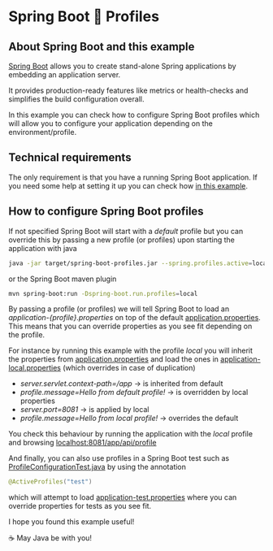 # Spring Boot :bust_in_silhouette: Profiles

## About Spring Boot and this example

[Spring Boot](https://spring.io/projects/spring-boot) allows you to create stand-alone Spring applications by embedding an application server.

It provides production-ready features like metrics or health-checks and simplifies the build configuration overall.

In this example you can check how to configure Spring Boot profiles which will allow you to configure your application depending on the environment/profile. 

## Technical requirements

The only requirement is that you have a running Spring Boot application. If you need some help at setting it up you can check how  [in this example](https://github.com/codewithhades/spring-boot-basic-setup).

## How to configure Spring Boot profiles

If not specified Spring Boot will start with a _default_ profile but you can override this by passing a new profile (or profiles) upon starting the application with java

````bash
java -jar target/spring-boot-profiles.jar --spring.profiles.active=local
````
or the Spring Boot maven plugin
````bash
mvn spring-boot:run -Dspring-boot.run.profiles=local
````

By passing a profile (or profiles) we will tell Spring Boot to load an _application-{profile}.properties_ on top of the default [application.properties](src/main/resources/application.properties).
This means that you can override properties as you see fit depending on the profile.

For instance by running this example with the profile _local_ you will inherit the properties from [application.properties](src/main/resources/application.properties) and load the ones in [application-local.properties](src/main/resources/application-local.properties) (which overrides in case of duplication)

- _server.servlet.context-path=/app_ -> is inherited from default
- _profile.message=Hello from default profile!_ -> is overridden by local properties
- _server.port=8081_ -> is applied by local
- _profile.message=Hello from local profile!_ -> overrides the default

You check this behaviour by running the application with the _local_ profile and browsing [localhost:8081/app/api/profile](http://localhost:8081/app/api/profile)

And finally, you can also use profiles in a Spring Boot test such as [ProfileConfigurationTest.java](src/test/java/com/codewithhades/springboot/profiles/ProfileConfigurationTest.java) by using the annotation 
````java
@ActiveProfiles("test")
````
which will attempt to load [application-test.properties](src/test/resources/application-test.properties) where you can override properties for tests as you see fit.

I hope you found this example useful!

:coffee: May Java be with you!